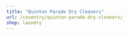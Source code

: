 ```yaml
---
title: "Quinton Parade Dry Cleaners"
url: /coventry/quinton-parade-dry-cleaners/
shop: laundry
---
```

